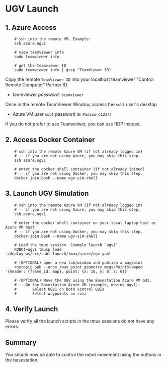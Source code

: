 # UGV Launch

## 1. Azure Access

        # ssh into the remote VM. Example:
        ssh azure.ugv1

        # view teamviewer info
        sudo teamviewer info

        # get the teamviewer ID
        sudo teamviewer info | grep "TeamViewer ID"

Copy the remote `TeamViewer ID` into your localhost teamviewer "Control Remote Computer" Partner ID.

- *teamviewer password:* `teamviewer`

Once in the remote TeamViewer Window, access the `subt` user's desktop

- Azure VM user `subt` password is: `Password1234!`

If you do not prefer to use Teamveiwer, you can use RDP instead.

## 2. Access Docker Container

        # ssh into the remote Azure VM (if not already logged in)
        # -- if you are not using Azure, you may skip this step.
        ssh azure.ugv1

        # enter the docker shell container (if not already joined)
        # -- if you are not using Docker, you may skip this step.
        docker-join.bash --name ugv-sim-shell

## 3. Launch UGV Simulation

        # ssh into the remote Azure VM (if not already logged in)
        # -- if you are not using Azure, you may skip this step.
        ssh azure.ugv1

        # enter the docker shell container on your local laptop host or Azure VM host
        # -- if you are not using Docker, you may skip this step.
        docker-join.bash --name ugv-sim-shell

        # Load the tmux session. Example launch `ugv1`
        ROBOT=ugv1 tmuxp load ~/deploy_ws/src/subt_launch/tmux/azure/ugv.yaml

        # (OPTIONAL) open a new tab/window and publish a waypoint
        rostopic pub --once /way_point geometry_msgs/PointStamped '{header: {frame_id: map}, point: {x: 16, y: 0, z: 0}}'

        # (OPTIONAL) Move the UGV using the Basestation Azure VM GUI.
        # -- On the Basestation Azure VM (example, moving ugv1):
        #       Select UGV1 on both control GUIs
        #       Select waypoints on rviz

## 4. Verify Launch

Please verify all the launch scripts in the tmux sessions do not have any errors.

## Summary

You should now be able to control the robot movement using the buttons in the basestation.
